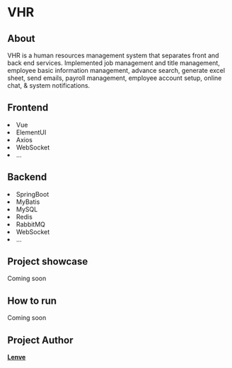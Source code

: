 # VHR

## About
<p> 
	VHR is a human resources management system that separates front and back end services. Implemented job management and title management, employee basic information management, advance search, generate excel sheet, send emails, payroll management, employee account setup, online chat, & system notifications.
</p>

## Frontend
<p> 
    <li>Vue</li>
	<li>ElementUI</li>
	<li>Axios</li>
	<li>WebSocket</li>
	<li>...</li>
</p>

## Backend
<p>
    <li>SpringBoot</li>
	<li>MyBatis</li>
	<li>MySQL</li>
	<li>Redis</li>
	<li>RabbitMQ</li>
	<li>WebSocket</li>
	<li>...</li>
</p>

## Project showcase
<p>Coming soon</p>

## How to run
<p>Coming soon</p>

## Project Author
<b> <a href="https://github.com/lenve/vhr/" target="blank">Lenve</a> </b>
